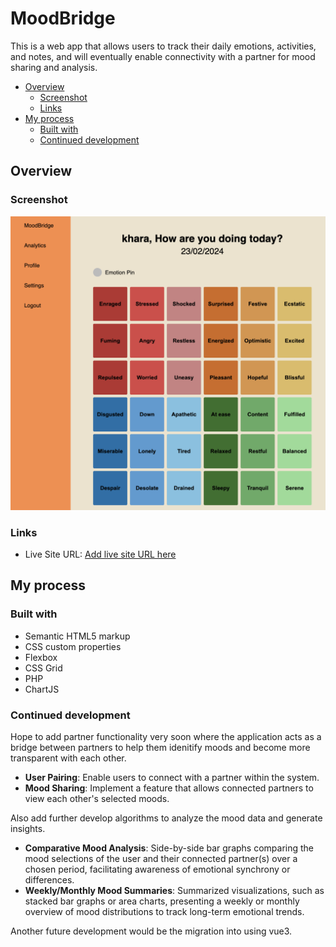 # MoodBridge
This is a web app that allows users to track their daily emotions, activities, and notes, and will eventually enable connectivity with a partner for mood sharing and analysis. 

- [Overview](#overview)
  - [Screenshot](#screenshot)
  - [Links](#links)
- [My process](#my-process)
  - [Built with](#built-with)
  - [Continued development](#continued-development)

## Overview

### Screenshot

![](./img/MoodBridgeSS.png)


### Links
- Live Site URL: [Add live site URL here](https://your-live-site-url.com)

## My process

### Built with

- Semantic HTML5 markup
- CSS custom properties
- Flexbox
- CSS Grid
- PHP
- ChartJS


### Continued development

Hope to add partner functionality very soon where the application acts as a bridge between partners to help them idenitify moods and become more transparent with each other.
- **User Pairing**: Enable users to connect with a partner within the system.
- **Mood Sharing**: Implement a feature that allows connected partners to view each other's selected moods.
  
Also add further develop algorithms to analyze the mood data and generate insights.
- **Comparative Mood Analysis**: Side-by-side bar graphs comparing the mood selections of the user and their connected partner(s) over a chosen period, facilitating awareness of emotional synchrony or differences.
- **Weekly/Monthly Mood Summaries**: Summarized visualizations, such as stacked bar graphs or area charts, presenting a weekly or monthly overview of mood distributions to track long-term emotional trends.

Another future development would be the migration into using vue3. 


